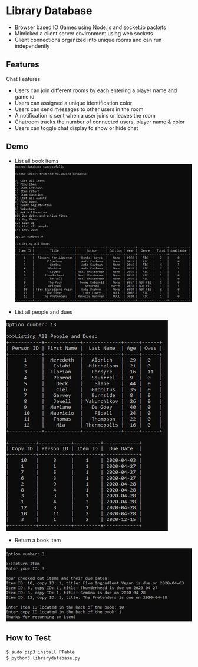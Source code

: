# Library Database

- Browser based IO Games using Node.js and socket.io packets 
- Mimicked a client server environment using web sockets 
- Client connections organized into unique rooms and can run independently

## Features

Chat Features:
- Users can join different rooms by each entering a player name and game id
- Users can assigned a unique identification color
- Users can send messages to other users in the room
- A notification is sent when a user joins or leaves the room
- Chatroom tracks the number of connected users, player name & color 
- Users can toggle chat display to show or hide chat


## Demo
- List all book items
![](img/listitems.JPG)

- List all people and dues

![](img/listpersons.JPG)

- Return a book item

![](img/returnbook.JPG)


## How to Test

```
$ sudo pip3 install PTable
$ python3 librarydatabase.py
```





